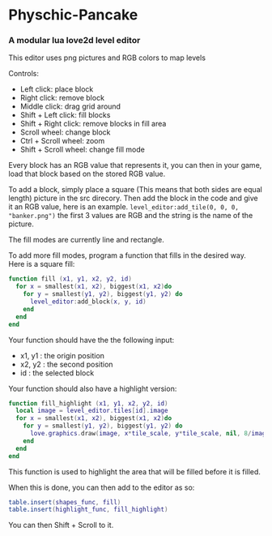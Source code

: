 # Physchic-Pancake

### A modular lua love2d level editor

This editor uses png pictures and RGB colors to map levels

Controls:
- Left click: place block
- Right click: remove block
- Middle click: drag grid around
- Shift + Left click: fill blocks
- Shift + Right click: remove blocks in fill area
- Scroll wheel: change block
- Ctrl + Scroll wheel: zoom
- Shift + Scroll wheel: change fill mode

Every block has an RGB value that represents it, you can then in your game, load that block based on the stored RGB value.

To add a block, simply place a square (This means that both sides are equal length) picture in the src direcory. Then add the block in the code and give it an RGB value, here is an example. `level_editor:add_tile(0, 0, 0, "banker.png")` the first 3 values are RGB and the string is the name of the picture.

The fill modes are currently line and rectangle.

To add more fill modes, program a function that fills in the desired way. Here is a square fill:
```lua
function fill (x1, y1, x2, y2, id)
  for x = smallest(x1, x2), biggest(x1, x2)do
    for y = smallest(y1, y2), biggest(y1, y2) do
      level_editor:add_block(x, y, id)
    end
  end
end
```
Your function should have the the following input:
- x1, y1 : the origin position
- x2, y2 : the second position
- id : the selected block

Your function should also have a highlight version:
```lua
function fill_highlight (x1, y1, x2, y2, id)
  local image = level_editor.tiles[id].image
  for x = smallest(x1, x2), biggest(x1, x2)do
    for y = smallest(y1, y2), biggest(y1, y2) do
      love.graphics.draw(image, x*tile_scale, y*tile_scale, nil, 8/image:getWidth(), 8/image:getWidth())
    end
  end
end
```
This function is used to highlight the area that will be filled before it is filled.

When this is done, you can then add to the editor as so:
```lua
table.insert(shapes_func, fill)
table.insert(highlight_func, fill_highlight)
```
You can then Shift + Scroll to it.
